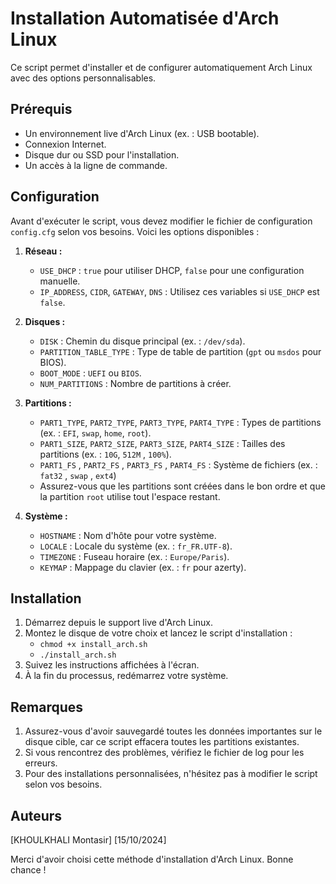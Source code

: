 # Installation Automatisée d'Arch Linux

Ce script permet d'installer et de configurer automatiquement Arch Linux avec des options personnalisables.

## Prérequis
- Un environnement live d'Arch Linux (ex. : USB bootable).
- Connexion Internet.
- Disque dur ou SSD pour l'installation.
- Un accès à la ligne de commande.

## Configuration
Avant d'exécuter le script, vous devez modifier le fichier de configuration `config.cfg` selon vos besoins. Voici les options disponibles :

1. **Réseau :**
   - `USE_DHCP` : `true` pour utiliser DHCP, `false` pour une configuration manuelle.
   - `IP_ADDRESS`, `CIDR`, `GATEWAY`, `DNS` : Utilisez ces variables si `USE_DHCP` est `false`.

2. **Disques :**
   - `DISK` : Chemin du disque principal (ex. : `/dev/sda`).
   - `PARTITION_TABLE_TYPE` : Type de table de partition (`gpt` ou `msdos` pour BIOS).
   - `BOOT_MODE` : `UEFI` ou `BIOS`.
   - `NUM_PARTITIONS` : Nombre de partitions à créer.

3. **Partitions :**
   - `PART1_TYPE`, `PART2_TYPE`, `PART3_TYPE`, `PART4_TYPE` : Types de partitions (ex. : `EFI`, `swap`, `home`, `root`).
   - `PART1_SIZE`, `PART2_SIZE`, `PART3_SIZE`, `PART4_SIZE` : Tailles des partitions (ex. : `10G`, `512M` , `100%`).
   - `PART1_FS` , `PART2_FS` , `PART3_FS` , `PART4_FS` : Système de fichiers (ex. : `fat32` , `swap` , `ext4`)
   - Assurez-vous que les partitions sont créées dans le bon ordre et que la partition `root` utilise tout l'espace restant.

4. **Système :**
   - `HOSTNAME` : Nom d'hôte pour votre système.
   - `LOCALE` : Locale du système (ex. : `fr_FR.UTF-8`).
   - `TIMEZONE` : Fuseau horaire (ex. : `Europe/Paris`).
   - `KEYMAP` : Mappage du clavier (ex. : `fr` pour azerty).

## Installation
1. Démarrez depuis le support live d'Arch Linux.
2. Montez le disque de votre choix et lancez le script d'installation :
   - `chmod +x install_arch.sh`
   - `./install_arch.sh`
3. Suivez les instructions affichées à l'écran. 
4. À la fin du processus, redémarrez votre système.

## Remarques
1. Assurez-vous d'avoir sauvegardé toutes les données importantes sur le disque cible, car ce script effacera toutes les partitions existantes.
2. Si vous rencontrez des problèmes, vérifiez le fichier de log pour les erreurs.
3. Pour des installations personnalisées, n'hésitez pas à modifier le script selon vos besoins.

## Auteurs
[KHOULKHALI Montasir]
[15/10/2024]

Merci d'avoir choisi cette méthode d'installation d'Arch Linux. Bonne chance !
